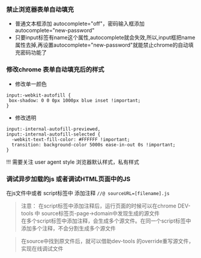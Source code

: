 ### 禁止浏览器表单自动填充

- 普通文本框添加 autocomplete="off"，密码输入框添加 autocomplete="new-password"
- 只要input标签有name这个属性,autocomplete就会失效,所以,input框把name属性去掉,再设置autocomplete="new-password"就能禁止chrome的自动填充密码功能了

### 修改chrome 表单自动填充后的样式

- 修改单一颜色

```
input:-webkit-autofill {
 box-shadow: 0 0 0px 1000px blue inset !important;
}
```

- 修改透明

```
input:-internal-autofill-previewed,
input:-internal-autofill-selected {
  -webkit-text-fill-color: #FFFFFF !important;
  transition: background-color 5000s ease-in-out 0s !important;
}
```
!!! 需要关注 user agent style 浏览器默认样式，私有样式

### 调试异步加载的js 或者调试HTML页面中的JS

在js文件中或者 script标签中 添加注释 `//@ sourceURL=[filename].js`
> 注意： 在script标签中添加注释后，运行页面的时候可以在chrome DEV-tools 中 source标签页-page->domain中发现生成的源文件  
> 在多个script标签中添加注释，会生成多个源文件。在同一个script标签中添加多个注释，不会分割生成多个源文件

> 在source中找到原文件后，就可以借助dev-tools 的override重写源文件，实现在线调试文件
